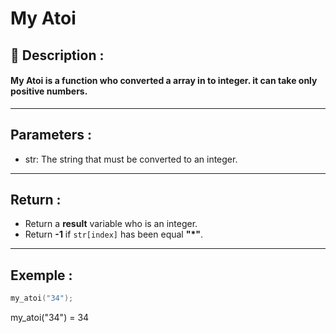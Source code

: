 # My Atoi

## 📝 Description :
#### My Atoi is a function who converted a array in to integer. it can take only positive numbers.
---
## Parameters :
- str: The string that must be converted to an integer.
---
## Return :
- Return a **result** variable who is an integer.
- Return **-1** if ```str[index]``` has been equal **"*"**.
---
## Exemple : 
```c
my_atoi("34");
```
my_atoi("34") = 34